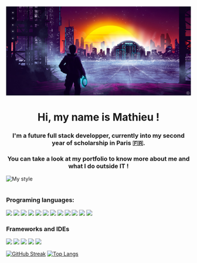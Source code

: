 ![My style](./peakpx.jpg)

<h1 align="center">Hi, my name is Mathieu !</h1>

<h3 align="center">I'm a future full stack developper, currently into my second year of scholarship in Paris 🇫🇷.</h3>

<h3 align="center">You can take a look at my portfolio to know more about me and what I do outside IT !</h3>

![My style](https://wallpaperaccess.com/full/2043622.png)

<h1></h1>

<h3>Programing languages:</h3>

<p float="left">
  <img src="https://github.com/yurijserrano/Github-Profile-Readme-Logos/blob/master/programming%20languages/javascript.svg" width=64>
    <img src="https://github.com/yurijserrano/Github-Profile-Readme-Logos/blob/master/programming%20languages/typescript.svg" width=64>
  <img src="https://github.com/yurijserrano/Github-Profile-Readme-Logos/blob/master/frameworks/nodejs.svg" width=64>
  <img src="https://upload.wikimedia.org/wikipedia/commons/thumb/6/61/HTML5_logo_and_wordmark.svg/120px-HTML5_logo_and_wordmark.svg.png" width=64>
  <img src="https://upload.wikimedia.org/wikipedia/commons/thumb/6/62/CSS3_logo.svg/120px-CSS3_logo.svg.png" width=64>
  <img src="https://github.com/yurijserrano/Github-Profile-Readme-Logos/blob/master/frameworks/redux.svg" width=64>
  <img src="https://github.com/yurijserrano/Github-Profile-Readme-Logos/blob/master/programming%20languages/python.svg" width=64>
  <img src="https://github.com/yurijserrano/Github-Profile-Readme-Logos/blob/master/programming%20languages/bash.svg" width=64>
  <img src="https://github.com/yurijserrano/Github-Profile-Readme-Logos/blob/master/programming%20languages/c%23.svg" width=64>
  <img src="https://github.com/yurijserrano/Github-Profile-Readme-Logos/blob/master/programming%20languages/php.png" width=64>
  <img src="https://github.com/yurijserrano/Github-Profile-Readme-Logos/blob/master/databases/mongodb.svg" width=64>
  <img src="https://github.com/yurijserrano/Github-Profile-Readme-Logos/blob/master/databases/mysql.svg" width=64>
</p>

<h3>Frameworks and IDEs</h3>

<p float="left">
  <img src="https://github.com/yurijserrano/Github-Profile-Readme-Logos/blob/master/frameworks/react.svg" width=64>
  <img src="https://github.com/yurijserrano/Github-Profile-Readme-Logos/blob/master/text%20editors/vscode.svg" width=64>
  <img src="https://github.com/yurijserrano/Github-Profile-Readme-Logos/blob/master/frameworks/flask.svg" width=64>
  <img src="https://github.com/yurijserrano/Github-Profile-Readme-Logos/blob/master/ides/android-studio.svg" width=64>
  <img src="https://github.com/yurijserrano/Github-Profile-Readme-Logos/blob/master/frameworks/boostrap.svg" width=64>
</p>

[![GitHub Streak](http://github-readme-streak-stats.herokuapp.com?user=ssfufu&theme=dark&background=000000)](https://git.io/streak-stats)
[![Top Langs](https://github-readme-stats.vercel.app/api/top-langs/?username=ssfufu&layout=compact&theme=vision-friendly-dark)](https://github.com/anuraghazra/github-readme-stats)
